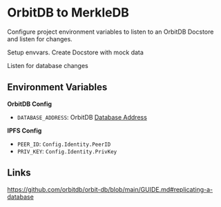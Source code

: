 # OrbitDB to MerkleDB
Configure project environment variables to listen to an OrbitDB Docstore and listen for changes.

Setup envvars. Create Docstore with mock data

Listen for database changes

## Environment Variables
**OrbitDB Config**
* `DATABASE_ADDRESS`: OrbitDB [Database Address](https://github.com/orbitdb/orbit-db/blob/main/GUIDE.md#address)

**IPFS Config**
* `PEER_ID`: `Config.Identity.PeerID`
* `PRIV_KEY`: `Config.Identity.PrivKey`


## Links
https://github.com/orbitdb/orbit-db/blob/main/GUIDE.md#replicating-a-database

